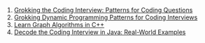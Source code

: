 1. [Grokking the Coding Interview: Patterns for Coding Questions](https://www.educative.io/courses/grokking-the-coding-interview/mElknO5OKBO)
2. [Grokking Dynamic Programming Patterns for Coding Interviews](https://www.educative.io/courses/grokking-dynamic-programming-patterns-for-coding-interviews?aff=VOY6)
3. [Learn Graph Algorithms in C++](https://www.educative.io/courses/graph-algorithms-coding-interviews-c-plus-plus)
4. [Decode the Coding Interview in Java: Real-World Examples](https://www.educative.io/courses/decode-coding-interview-java)